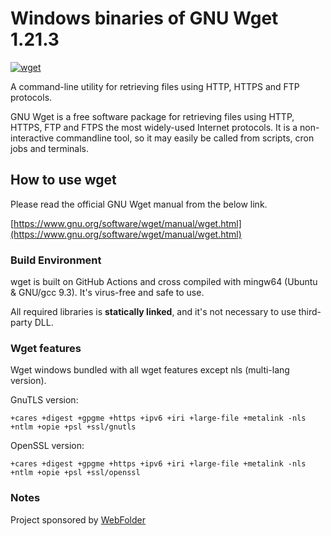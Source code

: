 # Windows binaries of GNU Wget 1.21.3

[![wget](https://github.com/webfolderio/wget-windows/actions/workflows/wget.yml/badge.svg)](https://github.com/webfolderio/wget-windows/actions/workflows/wget.yml)

A command-line utility for retrieving files using HTTP, HTTPS and FTP protocols.

GNU Wget is a free software package for retrieving files using HTTP, HTTPS, FTP
and FTPS the most widely-used Internet protocols. It is a non-interactive commandline tool,
so it may easily be called from scripts, cron jobs and terminals.

## How to use wget

Please read the official GNU Wget manual from the below link.

[https://www.gnu.org/software/wget/manual/wget.html](https://www.gnu.org/software/wget/manual/wget.html)

### Build Environment

wget is built on GitHub Actions and cross compiled with mingw64 (Ubuntu & GNU/gcc 9.3). It's virus-free and safe to use.

All required libraries is **statically linked**, and it's not necessary to use third-party DLL.


### Wget features

Wget windows bundled with all wget features except nls (multi-lang version).

GnuTLS version:

`+cares +digest +gpgme +https +ipv6 +iri +large-file +metalink -nls +ntlm +opie +psl +ssl/gnutls`

OpenSSL version:

`+cares +digest +gpgme +https +ipv6 +iri +large-file +metalink -nls +ntlm +opie +psl +ssl/openssl`

### Notes

Project sponsored by [WebFolder](https://webfolder.io)

